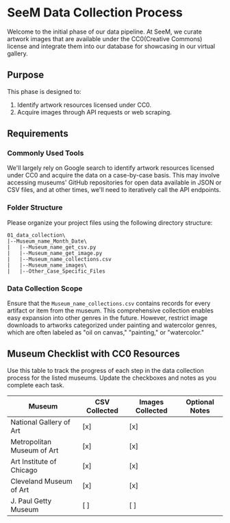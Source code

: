 # SeeM Data Collection Process

Welcome to the initial phase of our data pipeline. At SeeM, we curate artwork images that are available under the CC0(Creative Commons) license and integrate them into our database for showcasing in our virtual gallery.

## Purpose

This phase is designed to:

1. Identify artwork resources licensed under CC0.
2. Acquire images through API requests or web scraping.

## Requirements

### Commonly Used Tools
We'll largely rely on Google search to identify artwork resources licensed under CC0 and acquire the data on a case-by-case basis. This may involve accessing museums' GitHub repositories for open data available in JSON or CSV files, and at other times, we'll need to iteratively call the API endpoints.


### Folder Structure
Please organize your project files using the following directory structure:

```code
01_data_collection\
|--Museum_name_Month_Date\
|   |--Museum_name_get_csv.py
|   |--Museum_name_get_image.py
|   |--Museum_name_collections.csv
|   |--Museum_name_images\
|   |--Other_Case_Specific_Files
```

### Data Collection Scope
Ensure that the `Museum_name_collections.csv` contains records for every artifact or item from the museum. This comprehensive collection enables easy expansion into other genres in the future. However, restrict image downloads to artworks categorized under painting and watercolor genres, which are often labeled as "oil on canvas," "painting," or "watercolor."


## Museum Checklist with CC0 Resources
Use this table to track the progress of each step in the data collection process for the listed museums. Update the checkboxes and notes as you complete each task.

| Museum                       | CSV Collected | Images Collected |  Optional Notes              |
|------------------------------|---------------|------------------|------------------------------|
| National Gallery of Art      | [x]           | [x]              |                              |
| Metropolitan Museum of Art   | [x]           | [x]              |                              |
| Art Institute of Chicago     | [x]           | [x]              |                              |
| Cleveland Museum of Art      | [x]           | [x]              |                              |
| J. Paul Getty Museum         | [ ]           | [ ]              |                              |



